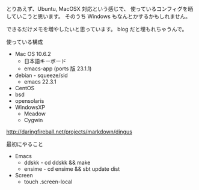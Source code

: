 <!-- -*- mode: markdown; coding: utf-8-unix; -*- -->

とりあえず、Ubuntu, MacOSX 対応という感じで、
使っているコンフィグを晒していこうと思います。
そのうち Windows もなんとかするかもしれません。

できるだけメモを増やしたいと思っています。
blog だと埋もれちゃうんで。

使っている構成

* Mac OS 10.6.2
  * 日本語キーボード
  * emacs-app (ports 版 23.1.1)
* debian - squeeze/sid
  * emacs 22.3.1
* CentOS
* bsd
* opensolaris
* WindowsXP
  * Meadow
  * Cygwin

<http://daringfireball.net/projects/markdown/dingus>

最初にやること
* Emacs
  * ddskk - cd ddskk && make
  * ensime - cd ensime && sbt update dist
* Screen
  * touch .screen-local
